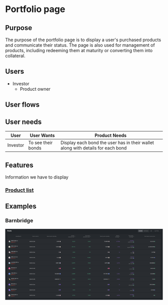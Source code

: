 # Portfolio page

## Purpose

The purpose of the portfolio page is to display a user's purchased products and communicate their status. The page is also used for management of products, including redeeming them at maturity or converting them into collateral.

## Users

- Investor
  - Product owner

## User flows

## User needs

| User     | User Wants         | Product Needs                                                                   |
| -------- | ------------------ | ------------------------------------------------------------------------------- |
| Investor | To see their bonds | Display each bond the user has in their wallet along with details for each bond |

## Features

Information we have to display

### [Product list](features/product_list.md)

## Examples

### Barnbridge

![](../../assets/barnbridge/bond_list.png)
